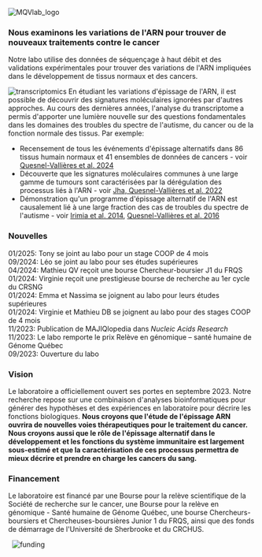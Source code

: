 ![MQVlab_logo](/img/lab_logo_principal.png)
### Nous examinons les variations de l'ARN pour trouver de nouveaux traitements contre le cancer
Notre labo utilise des données de séquençage à haut débit et des 
validations expérimentales pour trouver des variations de l'ARN
impliquées dans le développement de tissus normaux et des cancers.

![transcriptomics](/img/transcriptomics.fr.png)
En étudiant les variations d'épissage de l'ARN, il est possible de
découvrir des signatures moléculaires ignorées par d'autres approches.
Au cours des dernières années, l'analyse du transcriptome a permis
d'apporter une lumière nouvelle sur des questions fondamentales
dans les domaines des troubles du spectre de l'autisme, du
cancer ou de la fonction normale des tissus. Par exemple:
&nbsp;
- Recensement de tous les événements d'épissage alternatifs dans 86 tissus
humain normaux et 41 ensembles de données de cancers - voir [Quesnel-Vallières et al. 2024](https://doi.org/10.1093/nar/gkad1043)  
- Découverte que les signatures moléculaires communes à une large
gamme de tumours sont caractérisées par la dérégulation des processus liés à
l'ARN - voir [Jha, Quesnel-Vallières et al. 2022](https://genomebiology.biomedcentral.com/articles/10.1186/s13059-022-02681-3)  
- Démonstration qu'un programme d'épissage alternatif de l'ARN est causalement lié
à une large fraction des cas de troubles du spectre de l'autisme -
voir [Irimia et al. 2014](https://www.sciencedirect.com/science/article/pii/S0092867414015128?via%3Dihub),
[Quesnel-Vallières et al. 2016](https://www.sciencedirect.com/science/article/pii/S1097276516308061?via%3Dihub)

### Nouvelles
01/2025: Tony se joint au labo pour un stage COOP de 4 mois  
09/2024: Léo se joint au labo pour ses études supérieures  
04/2024: Mathieu QV reçoit une bourse Chercheur-boursier J1 du FRQS  
01/2024: Virginie reçoit une prestigieuse bourse de recherche au 1er cycle du CRSNG  
01/2024: Emma et Nassima se joignent au labo pour leurs études supérieures  
01/2024: Virginie et Mathieu DB se joignent au labo pour des stages COOP de 4 mois  
11/2023: Publication de MAJIQlopedia dans *Nucleic Acids Research*  
11/2023: Le labo remporte le prix Relève en génomique – santé humaine de Génome Québec  
09/2023: Ouverture du labo  

### Vision
Le laboratoire a officiellement ouvert ses portes en septembre 2023. Notre
recherche repose sur une combinaison d'analyses bioinformatiques
pour générer des hypothèses et des expériences en laboratoire
pour décrire les fonctions biologiques. **Nous croyons que l'étude
de l'épissage ARN ouvrira de nouvelles voies thérapeutiques pour
le traitement du cancer. Nous croyons aussi que le rôle de
l'épissage alternatif dans le développement et les fonctions
du système immunitaire est largement sous-estimé et que la
caractérisation de ces processus permettra de mieux décrire et
prendre en charge les cancers du sang.**

<!--
Nous recherchons activement des [étudiants aux cycles supérieurs et stagiaires
postdoctoraux](positions) pour mener des [projets](projects)
qui feront progresser les traitements contre le cancer et notre
compréhension du système immunitaire.
-->

### Financement
Le laboratoire est financé par une Bourse pour la relève scientifique
de la Société de recherche sur le cancer, une Bourse pour la relève en
génomique - Santé humaine de Génome Québec, une bourse Chercheurs-boursiers et
Chercheuses-boursières Junior 1 du FRQS, ainsi que des fonds de
démarrage de l'Université de Sherbrooke et du CRCHUS.

&nbsp;
![funding](/img/logos_funding.png)
